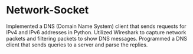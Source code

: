 # Network-Socket
Implemented a DNS (Domain Name System) client that sends requests for IPv4 and IPv6 addresses in Python. Utilized Wireshark to capture network packets and filtering packets to show DNS messages. Programmed a DNS client that sends queries to a server and parse the replies.
